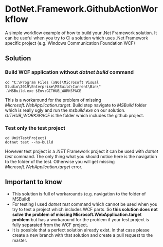 # DotNet.Framework.GithubActionWorkflow
A simple workflow example of how to build your .Net Framework solution. It can be useful when you try to CI a solution which uses .Net Framework specific project (e.g. Windows Communication Foundation WCF)
## Solution
### Build WCF application without *dotnet build* command
    cd "C:\Program Files (x86)\Microsoft Visual Studio\2019\Enterprise\MSBuild\Current\Bin\"
    .\MSBuild.exe $Env:GITHUB_WORKSPACE
This is a workaround for the problem of missing *Microsoft.WebApplication.target*. Build step navigate to *MSBuild* folder which is really ugly and run the *msbuild.exe* on our solution.
*GITHUB_WORKSPACE* is the folder which includes the github project.
### Test only the test project
    cd UnitTestProject1
    dotnet test --no-build
However test project is a .NET Framework project it can be used with *dotnet test* command. The only thing what you should notice here is the navigation to the folder of the test. Otherwise you will get missing *Microsoft.WebApplication.target* error.
## Important to know
 - This solution is full of workarounds (e.g. navigation to the folder of MSBuild)
 - For testing I used *dotnet test* command which cannot be used when you try to test a project which includes WCF parts. So **this solution does not solve the problem of missing Microsoft.WebApplication.target problem** but has a workaround for the problem if your test project is fully separated from the WCF project.
 - It is possible that a perfect solution already exist. In that case please create a new branch with that solution and create a pull request to the master.
